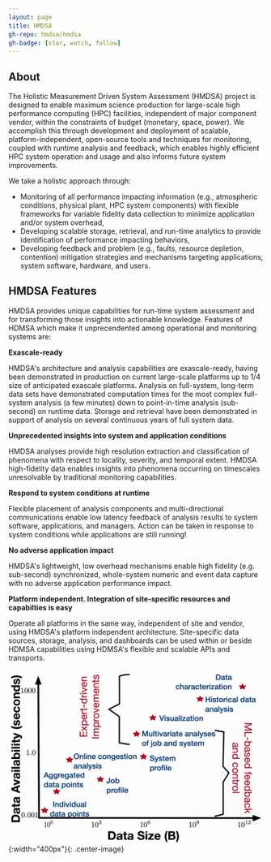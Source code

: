 ```yaml
---
layout: page
title: HMDSA
gh-repo: hmdsa/hmdsa
gh-badge: [star, watch, follow]
---
```


## About ## 
The Holistic Measurement Driven System Assessment (HMDSA) project is designed to enable maximum science production for large-scale high performance computing (HPC) facilities, independent of major component vendor, within the constraints of budget (monetary, space, power). We accomplish this through development and deployment of scalable, platform-independent, open-source tools and techniques for monitoring, coupled with runtime analysis and feedback, which enables highly efficient HPC system operation and usage and also informs future system improvements. 

We take a holistic approach through: 
* Monitoring of all performance impacting information (e.g., atmospheric conditions, physical plant, HPC system components) with flexible frameworks for variable fidelity data collection to minimize application and/or system overhead, 
* Developing scalable storage, retrieval, and run-time analytics to provide identification of performance impacting behaviors, 
* Developing feedback and problem (e.g., faults, resource depletion, contention) mitigation strategies and mechanisms targeting applications, system software, hardware, and users.

<!--
## Sample HMDSA Analysis Insights ##
![Image of disecting between system and application issues ](pages/resources/figs/q1-2.jpg){:width="720px"}{: .center-image}
![Image of determining architectural requirements through data-analysis](pages/resources/figs/q3.jpg){:width="720px"}{: .center-image}
![Image of quality of service improvement](pages/resources/figs/q4.jpg){:width="720px"}{: .center-image}
-->

## HMDSA Features ##

HMDSA provides unique capabilities for run-time system assessment and for transforming those insights into actionable knowledge. Features of HDMSA which make it unprecendented among operational and monitoring systems are:

**Exascale-ready**

HMDSA's architecture and analysis capabilities are exascale-ready, having been demonstrated in production on current large-scale platforms up to 1/4 size of anticipated exascale platforms. Analysis on full-system, long-term data sets have demonstrated computation times for the most complex full-system analysis (a few minutes) down to point-in-time analysis (sub-second) on runtime data. Storage and retrieval have been demonstrated in support of analysis on several continuous years of full system data.

**Unprecedented insights into system and application conditions**

HMDSA analyses provide high resolution extraction and classification of phenomena with respect to locality, severity, and temporal extent. HMDSA high-fidelity data enables insights into phenomena occurring on timescales unresolvable by traditional monitoring capabilities.

**Respond to system conditions at runtime**

Flexible placement of analysis components and multi-directional communications enable low latency feedback of analysis results to system software, applications, and managers. Action can be taken in response to system conditions while applications are still running!

**No adverse application impact**

HMDSA's lightweight, low overhead mechanisms enable high fidelity (e.g. sub-second) synchronized, whole-system numeric and event data capture with no adverse application performance impact.

**Platform independent. Integration of site-specific resources and capabilties is easy**

Operate all platforms in the same way, independent of site and vendor, using HMDSA's platform independent architecture. Site-specific data sources, storage, analysis, and dashboards can be used within or beside HDMSA capabilities using HDMSA's flexible and scalable APIs and transports.

![Image of scale vs latency](pages/resources/figs/scale-latency.jpg){:width="400px"}{: .center-image}
